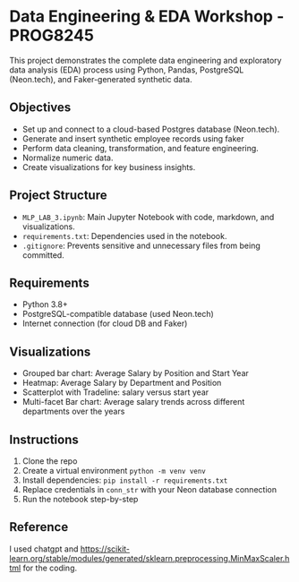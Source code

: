 # Data Engineering & EDA Workshop - PROG8245

This project demonstrates the complete data engineering and exploratory data analysis (EDA) process using Python, Pandas, PostgreSQL (Neon.tech), and Faker-generated synthetic data.

## Objectives
- Set up and connect to a cloud-based Postgres database (Neon.tech).
- Generate and insert synthetic employee records using faker
- Perform data cleaning, transformation, and feature engineering.
- Normalize numeric data.
- Create visualizations for key business insights.

## Project Structure
- `MLP_LAB_3.ipynb`: Main Jupyter Notebook with code, markdown, and visualizations.
- `requirements.txt`: Dependencies used in the notebook.
- `.gitignore`: Prevents sensitive and unnecessary files from being committed.

## Requirements
- Python 3.8+
- PostgreSQL-compatible database (used Neon.tech)
- Internet connection (for cloud DB and Faker)

## Visualizations
- Grouped bar chart: Average Salary by Position and Start Year
- Heatmap: Average Salary by Department and Position
- Scatterplot with Tradeline: salary versus start year
- Multi-facet Bar chart: Average salary trends across different departments over the years

## Instructions
1. Clone the repo
2. Create a virtual environment `python -m venv venv`
3. Install dependencies: `pip install -r requirements.txt`
4. Replace credentials in `conn_str` with your Neon database connection
5. Run the notebook step-by-step

## Reference
I used chatgpt and https://scikit-learn.org/stable/modules/generated/sklearn.preprocessing.MinMaxScaler.html for the coding.
